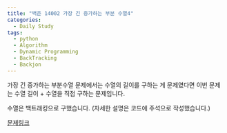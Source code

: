 ```yaml
---
title: "백준 14002 가장 긴 증가하는 부분 수열4"
categories:
  - Daily Study
tags:
  - python
  - Algorithm
  - Dynamic Programming
  - BackTracking
  - Backjon
---
```


가장 긴 증가하는 부분수열 문제에서는 수열의 길이를 구하는 게 문제였다면 이번 문제는 수열 길이 + 수열을 직접 구하는 문제입니다.

수열은 백트래킹으로 구했습니다. 
(자세한 설명은 코드에 주석으로 작성했습니다.)


[문제링크](https://www.acmicpc.net/problem/14002)



<script src="https://gist.github.com/voka/77951def35de63b887eb5f4cd43c9602.js"></script>